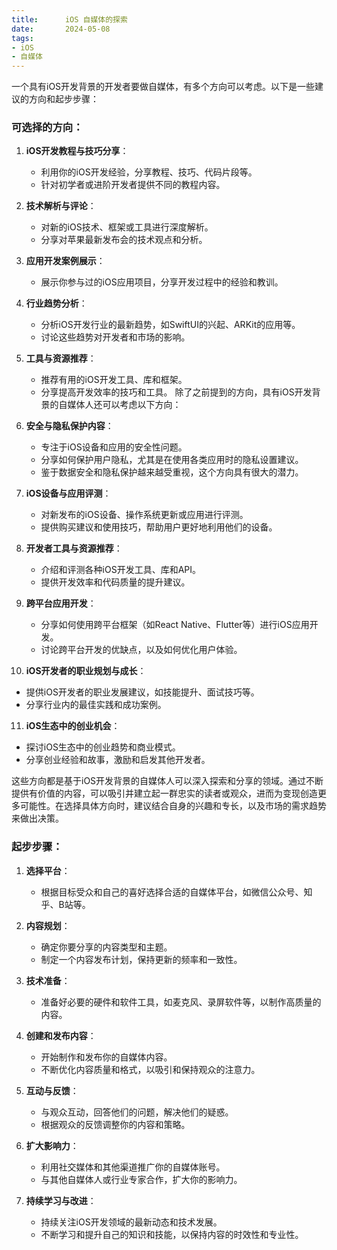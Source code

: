 ```yaml
---
title:      iOS 自媒体的探索
date:       2024-05-08
tags:
- iOS
- 自媒体
--- 
```


一个具有iOS开发背景的开发者要做自媒体，有多个方向可以考虑。以下是一些建议的方向和起步步骤：

### 可选择的方向：

1. **iOS开发教程与技巧分享**：
   - 利用你的iOS开发经验，分享教程、技巧、代码片段等。
   - 针对初学者或进阶开发者提供不同的教程内容。

2. **技术解析与评论**：
   - 对新的iOS技术、框架或工具进行深度解析。
   - 分享对苹果最新发布会的技术观点和分析。

3. **应用开发案例展示**：
   - 展示你参与过的iOS应用项目，分享开发过程中的经验和教训。

4. **行业趋势分析**：
   - 分析iOS开发行业的最新趋势，如SwiftUI的兴起、ARKit的应用等。
   - 讨论这些趋势对开发者和市场的影响。

5. **工具与资源推荐**：
   - 推荐有用的iOS开发工具、库和框架。
   - 分享提高开发效率的技巧和工具。
除了之前提到的方向，具有iOS开发背景的自媒体人还可以考虑以下方向：

6. **安全与隐私保护内容**：
   - 专注于iOS设备和应用的安全性问题。
   - 分享如何保护用户隐私，尤其是在使用各类应用时的隐私设置建议。
   - 鉴于数据安全和隐私保护越来越受重视，这个方向具有很大的潜力。

7. **iOS设备与应用评测**：
   - 对新发布的iOS设备、操作系统更新或应用进行评测。
   - 提供购买建议和使用技巧，帮助用户更好地利用他们的设备。

8. **开发者工具与资源推荐**：
   - 介绍和评测各种iOS开发工具、库和API。
   - 提供开发效率和代码质量的提升建议。

9. **跨平台应用开发**：
   - 分享如何使用跨平台框架（如React Native、Flutter等）进行iOS应用开发。
   - 讨论跨平台开发的优缺点，以及如何优化用户体验。

10. **iOS开发者的职业规划与成长**：
   - 提供iOS开发者的职业发展建议，如技能提升、面试技巧等。
   - 分享行业内的最佳实践和成功案例。

11. **iOS生态中的创业机会**：
   - 探讨iOS生态中的创业趋势和商业模式。
   - 分享创业经验和故事，激励和启发其他开发者。

这些方向都是基于iOS开发背景的自媒体人可以深入探索和分享的领域。通过不断提供有价值的内容，可以吸引并建立起一群忠实的读者或观众，进而为变现创造更多可能性。在选择具体方向时，建议结合自身的兴趣和专长，以及市场的需求趋势来做出决策。

### 起步步骤：

1. **选择平台**：
   - 根据目标受众和自己的喜好选择合适的自媒体平台，如微信公众号、知乎、B站等。

2. **内容规划**：
   - 确定你要分享的内容类型和主题。
   - 制定一个内容发布计划，保持更新的频率和一致性。

3. **技术准备**：
   - 准备好必要的硬件和软件工具，如麦克风、录屏软件等，以制作高质量的内容。

4. **创建和发布内容**：
   - 开始制作和发布你的自媒体内容。
   - 不断优化内容质量和格式，以吸引和保持观众的注意力。

5. **互动与反馈**：
   - 与观众互动，回答他们的问题，解决他们的疑惑。
   - 根据观众的反馈调整你的内容和策略。

6. **扩大影响力**：
   - 利用社交媒体和其他渠道推广你的自媒体账号。
   - 与其他自媒体人或行业专家合作，扩大你的影响力。

7. **持续学习与改进**：
   - 持续关注iOS开发领域的最新动态和技术发展。
   - 不断学习和提升自己的知识和技能，以保持内容的时效性和专业性。